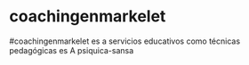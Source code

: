 coachingenmarkelet
==================

#coachingenmarkelet es a servicios educativos como técnicas pedagógicas es A psiquica-sansa
